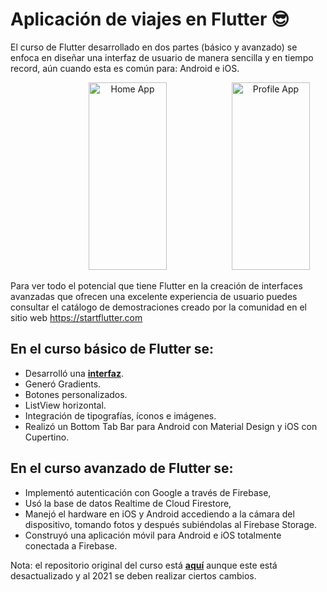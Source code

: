 # Aplicación de viajes en Flutter :sunglasses:

El curso de Flutter desarrollado en dos partes (básico y avanzado) se enfoca en diseñar una interfaz de usuario de manera sencilla y en tiempo record, aún cuando esta es común para: Android e iOS.

<p align="center"><img height="300" width="125" alt="Home App" src="https://github.com/yasmani08/Aplicacion-de-viaje-Curso-flutter-Plartzi/blob/master/CAPTURA_1.PNG" hspace="100">                              <img height="300" width="125" alt="Profile App" src="https://github.com/yasmani08/Aplicacion-de-viaje-Curso-flutter-Plartzi/blob/master/CAPTURA_2.PNG"></p>

Para ver todo el potencial que tiene Flutter en la creación de interfaces avanzadas que ofrecen una excelente experiencia de usuario puedes consultar el catálogo de demostraciones creado por la comunidad en el sitio web https://startflutter.com

## En el curso básico de Flutter se:

- Desarrolló una [**interfaz**](uplabs.com "interfaz").
- Generó Gradients.
- Botones personalizados.
- ListView horizontal.
- Integración de tipografías, íconos e imágenes.
- Realizó un Bottom Tab Bar para Android con Material Design y iOS con Cupertino.

## En el curso avanzado de Flutter se:

- Implementó autenticación con Google a través de Firebase, 
- Usó la base de datos Realtime de Cloud Firestore, 
- Manejó el hardware en iOS y Android accediendo a la cámara del dispositivo, tomando fotos y después subiéndolas al Firebase Storage. 
- Construyó una aplicación móvil para Android e iOS totalmente conectada a Firebase.

Nota: el repositorio original del curso está [**aquí**](https://github.com/anncode1/Curso-de-Flutter-Avanzado-en-Platzi/tree/29.ManageImageFirebaseStorage "aquí") aunque este está desactualizado y al 2021 se deben realizar ciertos cambios. 
